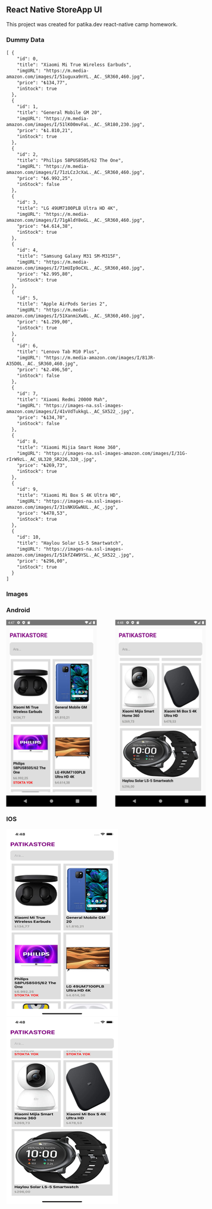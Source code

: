 ## React Native StoreApp UI

This project was created for patika.dev react-native camp homework.

### Dummy Data
```
[ {
    "id": 0,
    "title": "Xiaomi Mi True Wireless Earbuds",
    "imgURL": "https://m.media-amazon.com/images/I/51uguxa9nYL._AC._SR360,460.jpg",
    "price": "₺134,77",
    "inStock": true
  },
  {
    "id": 1,
    "title": "General Mobile GM 20",
    "imgURL": "https://m.media-amazon.com/images/I/51lK00mvFaL._AC._SR180,230.jpg",
    "price": "₺1.810,21",
    "inStock": true
  },
  {
    "id": 2,
    "title": "Philips 58PUS8505/62 The One",
    "imgURL": "https://m.media-amazon.com/images/I/71zLCzJcXaL._AC._SR360,460.jpg",
    "price": "₺6.992,25",
    "inStock": false
  },
  {
    "id": 3,
    "title": "LG 49UM7100PLB Ultra HD 4K",
    "imgURL": "https://m.media-amazon.com/images/I/71gAldY8eGL._AC._SR360,460.jpg",
    "price": "₺4.614,38",
    "inStock": true
  },
  {
    "id": 4,
    "title": "Samsung Galaxy M31 SM-M315F",
    "imgURL": "https://m.media-amazon.com/images/I/71mUIp9oCXL._AC._SR360,460.jpg",
    "price": "₺2.995,80",
    "inStock": true
  },
  {
    "id": 5,
    "title": "Apple AirPods Series 2",
    "imgURL": "https://m.media-amazon.com/images/I/51XanmiXw0L._AC._SR360,460.jpg",
    "price": "₺1.299,00",
    "inStock": true
  },
  {
    "id": 6,
    "title": "Lenovo Tab M10 Plus",
    "imgURL": "https://m.media-amazon.com/images/I/81JR-A35D0L._AC._SR360,460.jpg",
    "price": "₺2.496,50",
    "inStock": false
  },
  {
    "id": 7,
    "title": "Xiaomi Redmi 20000 Mah",
    "imgURL": "https://images-na.ssl-images-amazon.com/images/I/41vVdTukkgL._AC_SX522_.jpg",
    "price": "₺134,70",
    "inStock": false
  },
  {
    "id": 8,
    "title": "Xiaomi Mijia Smart Home 360",
    "imgURL": "https://images-na.ssl-images-amazon.com/images/I/31G-rIrW9zL._AC_UL320_SR226,320_.jpg",
    "price": "₺269,73",
    "inStock": true
  },
  {
    "id": 9,
    "title": "Xiaomi Mi Box S 4K Ultra HD",
    "imgURL": "https://images-na.ssl-images-amazon.com/images/I/31sNKUGwNUL._AC_.jpg",
    "price": "₺478,53",
    "inStock": true
  },
  {
    "id": 10,
    "title": "Haylou Solar LS-5 Smartwatch",
    "imgURL": "https://images-na.ssl-images-amazon.com/images/I/51kfZ4W9YSL._AC_SX522_.jpg",
    "price": "₺296,00",
    "inStock": true
  }
]
```

### Images

### Android
<p style="display: flex; justify-content: space-between;">
  <img style="margin-right:50px" src="https://github.com/MehmetCanBOZ/React-Native-StoreApp/blob/master/assets/images/A1.png" width="300" height="500">
  <img src="https://github.com/MehmetCanBOZ/React-Native-StoreApp/blob/master/assets/images/A2.png" width="300" height="500">
</p>

### IOS
<p syle="display: flex; justify-content: space-between;">
  <img style="margin-right:50px" src="https://github.com/MehmetCanBOZ/React-Native-StoreApp/blob/master/assets/images/IOS1.png" width="300" height="500">
  <img  src="https://github.com/MehmetCanBOZ/React-Native-StoreApp/blob/master/assets/images/IOS2.png" width="300" height="500">
</p>






